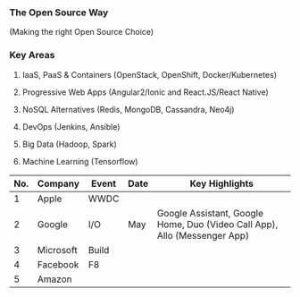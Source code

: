 ### The Open Source Way
(Making the right Open Source Choice)

### Key Areas
1. IaaS, PaaS & Containers (OpenStack, OpenShift, Docker/Kubernetes)
2. Progressive Web Apps (Angular2/Ionic and React.JS/React Native)
3. NoSQL Alternatives (Redis, MongoDB, Cassandra, Neo4j)

4. DevOps (Jenkins, Ansible)
5. Big Data (Hadoop, Spark)
6. Machine Learning (Tensorflow)

| No. |  Company |  Event | Date |  Key Highlights|
|---|---|---|---|---|
|1|  Apple |  WWDC |   |   |
| 2  |  Google | I/O  | May  | Google Assistant, Google Home, Duo (Video Call App), Allo (Messenger App) |
|  3 | Microsoft  | Build  |   |   |
|   4 | Facebook  |  F8 |   |   |
|  5 |  Amazon |   |   |   |
